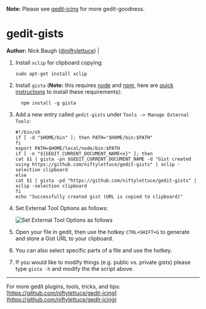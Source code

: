 **Note:** Please see [gedit-icing](http://github.com/niftylettuce/gedit-icing) for more gedit-goodness.

# gedit-gists

 **Author:** Nick Baugh ([@niftylettuce](http://twitter.com/#!/niftylettuce)) |

 1. Install `xclip` for clipboard copying:

        sudo apt-get install xclip

 2. Install `gista`
 (**Note:** this requires [node](https://github.com/joyent/node) and
 [npm](https://github.com/isaacs/npm), here are [quick instructions](https://gist.github.com/579814) to install these requirements):

          npm install -g gista

 3. Add a new entry called `gedit-gists` under `Tools -> Manage External Tools`:

        #!/bin/sh
        if [ -d "$HOME/bin" ]; then PATH="$HOME/bin:$PATH"
        fi
        export PATH=$HOME/local/node/bin:$PATH
        if [ -n "${GEDIT_CURRENT_DOCUMENT_NAME+x}" ]; then
        cat $1 | gista -pn $GEDIT_CURRENT_DOCUMENT_NAME -d "Gist created using https://github.com/niftylettuce/gedit-gists" | xclip -selection clipboard
        else
        cat $1 | gista -pd "https://github.com/niftylettuce/gedit-gists" | xclip -selection clipboard
        fi
        echo "Successfully created gist (URL is copied to clipboard)"

 4. Set External Tool Options as follows:

    ![Set External Tool Options as follows](http://i.imgur.com/yqurh.png)

 5. Open your file in gedit, then use the hotkey `CTRL+SHIFT+G` to generate and store a Gist URL to your clipboard.

 6. You can also select specific parts of a file and use the hotkey.

 7. If you would like to modify things (e.g. public vs. private gists) please type `gista -h` and modify the the script above.


 ---

For more gedit plugins, tools, tricks, and tips: [https://github.com/niftylettuce/gedit-icing](https://github.com/niftylettuce/gedit-icing)
